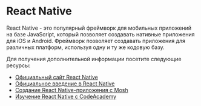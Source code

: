 # React Native

React Native - это популярный фреймворк для мобильных приложений на базе JavaScript, который позволяет создавать нативные приложения для iOS и Android. Фреймворк позволяет создавать приложения для различных платформ, используя одну и ту же кодовую базу.

Для получения дополнительной информации посетите следующие ресурсы:

- [Официальный сайт React Native](https://reactnative.dev/)
- [Официальное введение в React Native](https://reactnative.dev/docs/getting-started)
- [Создание React Native-приложения с Mosh](https://www.youtube.com/watch?v=0-S5a0eXPoc)
- [Изучение React Native с CodeAcademy](https://www.codecademy.com/learn/learn-react-native)

